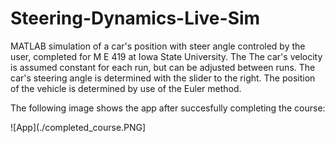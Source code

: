 # Steering-Dynamics-Live-Sim

MATLAB simulation of a car's position with steer angle controled by the user, completed for M E 419 at Iowa State University. The The car's velocity is assumed constant for each run, but can be adjusted between runs. The car's steering angle is determined with the slider to the right. The position of the vehicle is determined by use of the Euler method.

The following image shows the app after succesfully completing the course:

![App](./completed_course.PNG]
